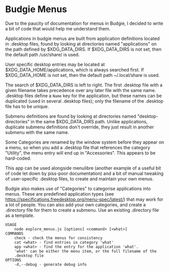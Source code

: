 # Budgie Menus
Due to the paucity of documentation for menus in Budgie, I decided to
write a bit of code that would help me understand them.

Applications in budgie menus are built from application definitions
located in .desktop files, found by looking at directories named
"applications" on the path defined by $XDG_DATA_DIRS. If
$XDG_DATA_DIRS is not set, then the default path /usr/share/ is
used.

User specific desktop entries may be located at
$XDG_DATA_HOME/applications, which is always searched first. If
$XDG_DATA_HOME is not set, then the default path ~/.local/share is
used.

The search of $XDG_DATA_DIRS is left to right. The first .desktop file
with a given filename takes precedence over any later file with the same name.
.desktop files define a `Name` key for the application, but these names
can be duplicated (used in several .desktop files); only the filename of
the .desktop file has to be unique.

Submenu definitions are found by looking at directories named
"desktop-directories" in the same $XDG_DATA_DIRS path. Unlike
applications, duplicate submenu definitions don't override, they
just result in another submenu with the same name.

Some Categories are renamed by the window system before they appear
on a menu, so when you add a .desktop file that references the category
"Utility", the menu entry will end up in "Accessories". This appears
to be hard-coded.

This app can be used alongside menulibre (another example of a useful
bit of code let down by piss-poor documentation) and a bit of manual
tweaking of user-specific .desktop files, to create and maintain your
own menus.

Budgie also makes use of "Categories" to categorise applications into menus.
These are predefined application types (see https://specifications.freedesktop.org/menu-spec/latest/) that may work for a lot of people. You can also add your own categories, and create a .directory file for them to create a submenu. Use an existing .directory file as a template.
```
USAGE
    node explore_menus.js [options] <command> [<what>]
COMMANDS
    check - check the menus for consistency
    cat <what> - find entries in category 'what'
	app <what> - find the entry for the application 'what'.
    'what' can be either the menu item, or the full filename of the
    .desktop file
OPTIONS
	-d,--debug - generate debug info
```
